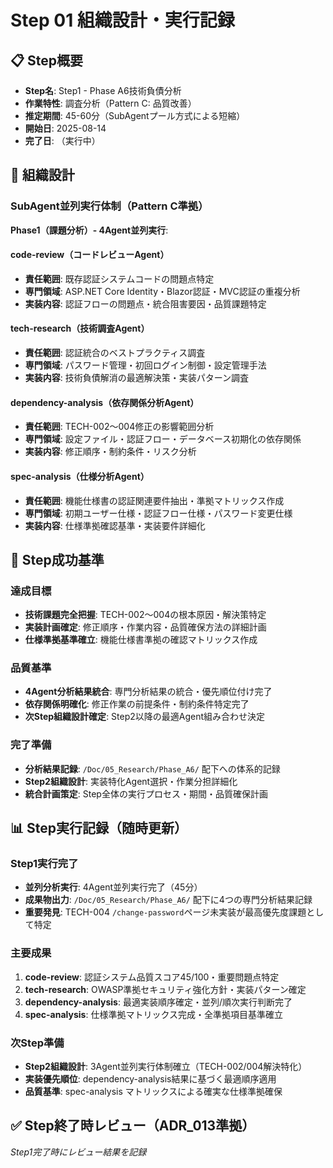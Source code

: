 # Step 01 組織設計・実行記録

## 📋 Step概要
- **Step名**: Step1 - Phase A6技術負債分析
- **作業特性**: 調査分析（Pattern C: 品質改善）
- **推定期間**: 45-60分（SubAgentプール方式による短縮）
- **開始日**: 2025-08-14
- **完了日**: （実行中）

## 🏢 組織設計

### SubAgent並列実行体制（Pattern C準拠）
**Phase1（課題分析）- 4Agent並列実行**:

#### code-review（コードレビューAgent）
- **責任範囲**: 既存認証システムコードの問題点特定
- **専門領域**: ASP.NET Core Identity・Blazor認証・MVC認証の重複分析
- **実装内容**: 認証フローの問題点・統合阻害要因・品質課題特定

#### tech-research（技術調査Agent）
- **責任範囲**: 認証統合のベストプラクティス調査
- **専門領域**: パスワード管理・初回ログイン制御・設定管理手法
- **実装内容**: 技術負債解消の最適解決策・実装パターン調査

#### dependency-analysis（依存関係分析Agent）
- **責任範囲**: TECH-002～004修正の影響範囲分析
- **専門領域**: 設定ファイル・認証フロー・データベース初期化の依存関係
- **実装内容**: 修正順序・制約条件・リスク分析

#### spec-analysis（仕様分析Agent）
- **責任範囲**: 機能仕様書の認証関連要件抽出・準拠マトリックス作成
- **専門領域**: 初期ユーザー仕様・認証フロー仕様・パスワード変更仕様
- **実装内容**: 仕様準拠確認基準・実装要件詳細化

## 🎯 Step成功基準

### 達成目標
- **技術課題完全把握**: TECH-002～004の根本原因・解決策特定
- **実装計画確定**: 修正順序・作業内容・品質確保方法の詳細計画
- **仕様準拠基準確立**: 機能仕様書準拠の確認マトリックス作成

### 品質基準
- **4Agent分析結果統合**: 専門分析結果の統合・優先順位付け完了
- **依存関係明確化**: 修正作業の前提条件・制約条件特定完了
- **次Step組織設計確定**: Step2以降の最適Agent組み合わせ決定

### 完了準備
- **分析結果記録**: `/Doc/05_Research/Phase_A6/` 配下への体系的記録
- **Step2組織設計**: 実装特化Agent選択・作業分担詳細化
- **統合計画策定**: Step全体の実行プロセス・期間・品質確保計画

## 📊 Step実行記録（随時更新）

### Step1実行完了
- **並列分析実行**: 4Agent並列実行完了（45分）
- **成果物出力**: `/Doc/05_Research/Phase_A6/` 配下に4つの専門分析結果記録
- **重要発見**: TECH-004 `/change-password`ページ未実装が最高優先度課題として特定

### 主要成果
1. **code-review**: 認証システム品質スコア45/100・重要問題点特定
2. **tech-research**: OWASP準拠セキュリティ強化方針・実装パターン確定
3. **dependency-analysis**: 最適実装順序確定・並列/順次実行判断完了
4. **spec-analysis**: 仕様準拠マトリックス完成・全準拠項目基準確立

### 次Step準備
- **Step2組織設計**: 3Agent並列実行体制確立（TECH-002/004解決特化）
- **実装優先順位**: dependency-analysis結果に基づく最適順序適用
- **品質基準**: spec-analysis マトリックスによる確実な仕様準拠確保

## ✅ Step終了時レビュー（ADR_013準拠）

*Step1完了時にレビュー結果を記録*
